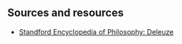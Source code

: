 

## Sources and resources

* [Standford Encyclopedia of Philosophy: Deleuze](http://plato.stanford.edu/entries/deleuze/)
